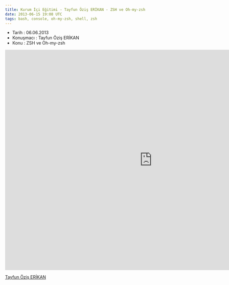 ```yaml
---
title: Kurum İçi Eğitimi - Tayfun Öziş ERİKAN - ZSH ve Oh-my-zsh
date: 2013-06-15 19:08 UTC
tags: bash, console, oh-my-zsh, shell, zsh
---
```


*   Tarih : 06.06.2013
*   Konuşmacı : Tayfun Öziş ERİKAN
*   Konu : ZSH ve Oh-my-zsh

<iframe width="960" height="720" src="http://www.youtube.com/embed/QVhvCKGZwhE" frameborder="0" allowfullscreen></iframe>

[Tayfun Öziş ERİKAN](http://twitter.com/toziserikan)